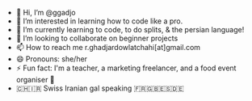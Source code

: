 - 👋 Hi, I’m @ggadjo
- 👀 I’m interested in learning how to code like a pro.
- 🌱 I’m currently learning to code, to do splits, & the persian language!
- 💞️ I’m looking to collaborate on beginner projects
- 📫 How to reach me r.ghadjardowlatchahi[at]gmail.com
- 😄 Pronouns: she/her
- ⚡ Fun fact: I'm a teacher, a marketing freelancer, and a food event organiser 🍕
- 🇨🇭🇮🇷 Swiss Iranian gal speaking 🇫🇷🇬🇧🇪🇸🇩🇪

